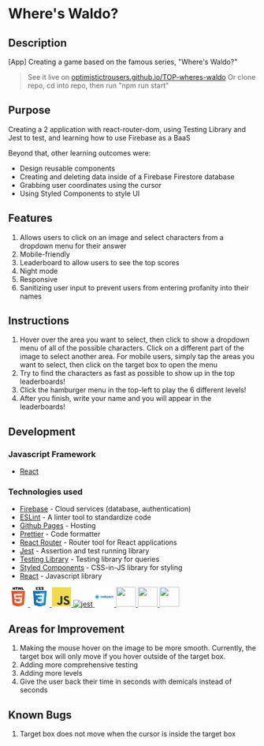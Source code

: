 # Where's Waldo?

## Description

[App] Creating a game based on the famous series, "Where's Waldo?" 

> See it live on [optimistictrousers.github.io/TOP-wheres-waldo](https://optimistictrousers.github.io/TOP-wheres-waldo/)
> Or clone repo, cd into repo, then run "npm run start"

## Purpose

Creating a 2 application with react-router-dom, using Testing Library and Jest to test, and learning how to use Firebase as a BaaS

Beyond that, other learning outcomes were:

- Design reusable components
- Creating and deleting data inside of a Firebase Firestore database
- Grabbing user coordinates using the cursor
- Using Styled Components to style UI


## Features

1. Allows users to click on an image and select characters from a dropdown menu for their answer
2. Mobile-friendly
3. Leaderboard to allow users to see the top scores
4. Night mode
5. Responsive
6. Sanitizing user input to prevent users from entering profanity into their names

## Instructions

1. Hover over the area you want to select, then click to show a dropdown menu of all of the possible characters. Click on a different part of the image to select another area. For mobile users, simply tap the areas you want to select, then click on the target box to open the menu
2. Try to find the characters as fast as possible to show up in the top leaderboards!
3. Click the hamburger menu in the top-left to play the 6 different levels!
4. After you finish, write your name and you will appear in the leaderboards!

## Development

### Javascript Framework

- [React](https://github.com/facebook/create-react-app)

### Technologies used

- [Firebase](https://firebase.google.com/) - Cloud services (database, authentication)
- [ESLint](https://eslint.org/) - A linter tool to standardize code
- [Github Pages](https://pages.github.com/) - Hosting
- [Prettier](https://prettier.io/) - Code formatter
- [React Router](https://reactrouter.com/web/guides/quick-start) - Router tool for React applications
- [Jest](https://github.com/facebook/jest) - Assertion and test running library
- [Testing Library](https://github.com/testing-library/dom-testing-library) - Testing library for queries
- [Styled Components](https://github.com/styled-components/styled-components) - CSS-in-JS library for styling
- [React](https://github.com/facebook/react/) - Javascript library

<p align="left"> 
<a href="https://www.w3.org/html/" target="_blank"> <img src="https://raw.githubusercontent.com/devicons/devicon/master/icons/html5/html5-original-wordmark.svg" alt="html5" width="40" height="40"/> </a> 
<a href="https://www.w3schools.com/css/" target="_blank"> <img src="https://raw.githubusercontent.com/devicons/devicon/master/icons/css3/css3-original-wordmark.svg" alt="css3" width="40" height="40"/> </a>
<a href="https://developer.mozilla.org/en-US/docs/Web/JavaScript" target="_blank"> <img src="https://raw.githubusercontent.com/devicons/devicon/master/icons/javascript/javascript-original.svg" alt="javascript" width="40" height="40"/> </a>
<a href="https://jestjs.io" target="_blank"> <img src="https://www.vectorlogo.zone/logos/jestjsio/jestjsio-icon.svg" alt="jest" width="40" height="40"/> </a>
<a href="https://webpack.js.org" target="_blank"> <img src="https://raw.githubusercontent.com/devicons/devicon/d00d0969292a6569d45b06d3f350f463a0107b0d/icons/webpack/webpack-original-wordmark.svg" alt="webpack" width="40" height="40"/> </a> 
<a href="https://styled-components.com/"> <img src="https://lxspandora.gallerycdn.vsassets.io/extensions/lxspandora/vscode-styled-components-snippets/1.0.2/1506443337800/Microsoft.VisualStudio.Services.Icons.Default" width="40" height="40"/> </a> 
<a href="https://reactjs.org/"> <img src="https://logos-download.com/wp-content/uploads/2016/09/React_logo_logotype_emblem.png" width="40" height="40"/> 
<a href="https://testing-library.com/"> <img src="https://testing-library.com/img/octopus-64x64.png" width="40" height="40"/> </a> 
</p>

## Areas for Improvement

1. Making the mouse hover on the image to be more smooth. Currently, the target box will only move if you hover outside of the target box.
2. Adding more comprehensive testing
3. Adding more levels
4. Give the user back their time in seconds with demicals instead of seconds

## Known Bugs

1. Target box does not move when the cursor is inside the target box
